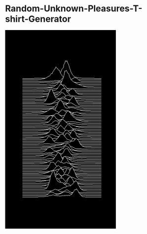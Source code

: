 # Random-Unknown-Pleasures-T-shirt-Generator

![alt text](https://github.com/mabelsfatalfable/Joy-Division-Unknown-Pleasures-Random-T-shirt-Generator/blob/master/UnknownPleasures.jpg)
